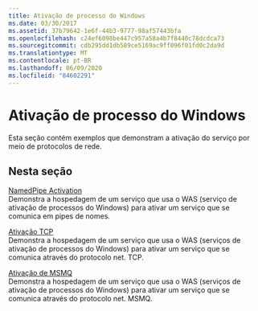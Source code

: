 ```yaml
---
title: Ativação de processo do Windows
ms.date: 03/30/2017
ms.assetid: 37b79642-1e6f-44b3-9777-98af57443bfa
ms.openlocfilehash: c24ef6098be447c957a58a4b7f8440c78dcdca73
ms.sourcegitcommit: cdb295dd1db589ce5169ac9ff096f01fd0c2da9d
ms.translationtype: MT
ms.contentlocale: pt-BR
ms.lasthandoff: 06/09/2020
ms.locfileid: "84602291"
---
```

# <a name="windows-process-activation"></a>Ativação de processo do Windows
Esta seção contém exemplos que demonstram a ativação do serviço por meio de protocolos de rede.  
  
## <a name="in-this-section"></a>Nesta seção  
 [NamedPipe Activation](namedpipe-activation.md)  
 Demonstra a hospedagem de um serviço que usa o WAS (serviço de ativação de processos do Windows) para ativar um serviço que se comunica em pipes de nomes.  
  
 [Ativação TCP](tcp-activation.md)  
 Demonstra a hospedagem de um serviço que usa o WAS (serviços de ativação de processos do Windows) para ativar um serviço que se comunica através do protocolo net. TCP.

 [Ativação de MSMQ](msmq-activation.md)  
 Demonstra a hospedagem de um serviço que usa o WAS (serviços de ativação de processos do Windows) para ativar um serviço que se comunica através do protocolo net. MSMQ.
